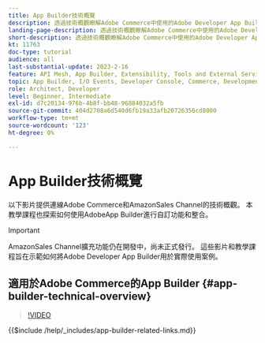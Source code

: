 ```yaml
---
title: App Builder技術概覽
description: 透過技術概觀瞭解Adobe Commerce中使用的Adobe Developer App Builder
landing-page-description: 透過技術概觀瞭解Adobe Commerce中使用的Adobe Developer App Builder
short-description: 透過技術概觀瞭解Adobe Commerce中使用的Adobe Developer App Builder
kt: 11763
doc-type: tutorial
audience: all
last-substantial-update: 2023-2-16
feature: API Mesh, App Builder, Extensibility, Tools and External Services, Backend Development
topic: App Builder, I/O Events, Developer Console, Commerce, Development, Integrations
role: Architect, Developer
level: Beginner, Intermediate
exl-id: d7c20134-976b-4b8f-bb48-96884032a5fb
source-git-commit: 404d2708a6d540d6fb19a33afb20726356cd8000
workflow-type: tm+mt
source-wordcount: '123'
ht-degree: 0%

---
```


# App Builder技術概覽

以下影片提供連線Adobe Commerce和AmazonSales Channel的技術概觀。 本教學課程也探索如何使用AdobeApp Builder進行自訂功能和整合。

>[!IMPORTANT]
>
>AmazonSales Channel擴充功能仍在開發中，尚未正式發行。  這些影片和教學課程旨在示範如何將Adobe Developer App Builder用於實際使用案例。


## 適用於Adobe Commerce的App Builder {#app-builder-technical-overview}

>[!VIDEO](https://video.tv.adobe.com/v/3413512?quality=12&learn=on)

{{$include /help/_includes/app-builder-related-links.md}}
